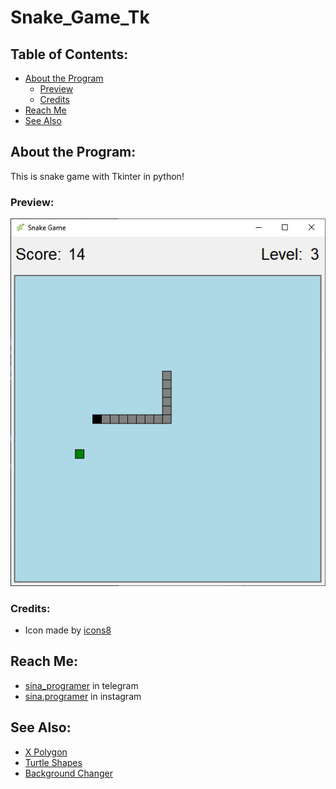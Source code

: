 # Snake_Game_Tk

## Table of Contents:
- [About the Program](#about-the-program)
  - [Preview](#preview)
  - [Credits](#credits)
- [Reach Me](#reach-me)
- [See Also](#see-also)

## About the Program:
This is snake game with Tkinter in python!

### Preview:
![preview](/Files/preview.png)

### Credits:
- Icon made by [icons8](https://icons8.com/)

## Reach Me:
- [sina_programer](https://t.me/sina_programer) in telegram
- [sina.programer](https://www.instagram.com/sina.programer) in instagram

## See Also:
- [X Polygon](https://github.com/sina-programer/X_Polygon)
- [Turtle Shapes](https://github.com/sina-programer/Turtle_Shapes)
- [Background Changer](https://github.com/sina-programer/Background_Changer)
